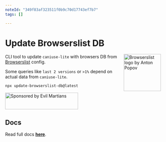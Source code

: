 ```yaml
---
noteId: "349f83af323511f0b9c70d17743ef7b7"
tags: []

---
```


# Update Browserslist DB

<img width="120" height="120" alt="Browserslist logo by Anton Popov"
     src="https://browsersl.ist/logo.svg" align="right">

CLI tool to update `caniuse-lite` with browsers DB
from [Browserslist](https://github.com/browserslist/browserslist/) config.

Some queries like `last 2 versions` or `>1%` depend on actual data
from `caniuse-lite`.

```sh
npx update-browserslist-db@latest
```

<a href="https://evilmartians.com/?utm_source=update-browserslist-db">
  <img src="https://evilmartians.com/badges/sponsored-by-evil-martians.svg"
       alt="Sponsored by Evil Martians" width="236" height="54">
</a>

## Docs
Read full docs **[here](https://github.com/browserslist/update-db#readme)**.
